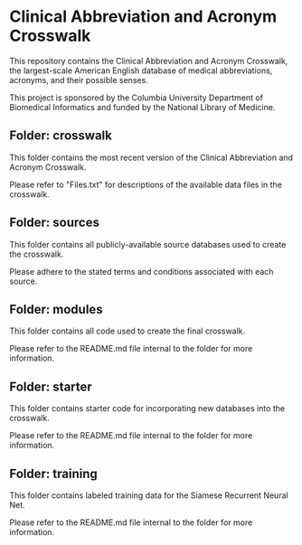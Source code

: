 # Clinical Abbreviation and Acronym Crosswalk

This repository contains the Clinical Abbreviation and Acronym Crosswalk, the largest-scale American English database of medical abbreviations, acronyms, and their possible senses.

This project is sponsored by the Columbia University Department of Biomedical Informatics and funded by the National Library of Medicine.

## Folder: crosswalk

This folder contains the most recent version of the Clinical Abbreviation and Acronym Crosswalk. 

Please refer to "Files.txt" for descriptions of the available data files in the crosswalk.

## Folder: sources

This folder contains all publicly-available source databases used to create the crosswalk. 

Please adhere to the stated terms and conditions associated with each source.

## Folder: modules

This folder contains all code used to create the final crosswalk. 

Please refer to the README.md file internal to the folder for more information.

## Folder: starter

This folder contains starter code for incorporating new databases into the crosswalk. 

Please refer to the README.md file internal to the folder for more information.

## Folder: training

This folder contains labeled training data for the Siamese Recurrent Neural Net.

Please refer to the README.md file internal to the folder for more information.
